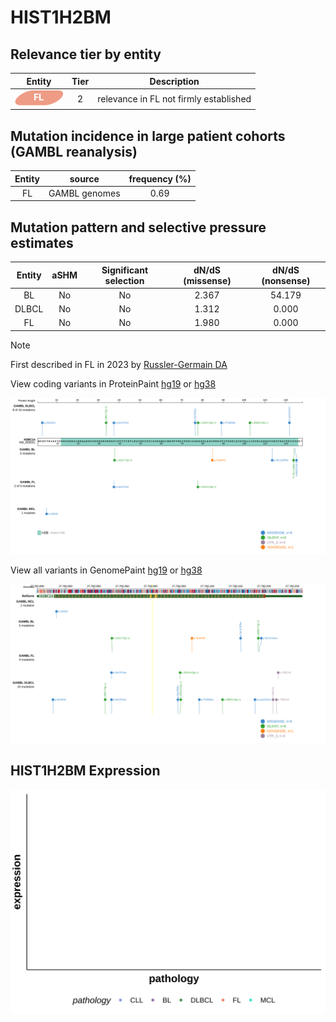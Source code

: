 # HIST1H2BM

## Relevance tier by entity

|Entity|Tier|Description                           |
|:------:|:----:|--------------------------------------|
|![FL](images/icons/FL_tier2.png)    |2   |relevance in FL not firmly established|

## Mutation incidence in large patient cohorts (GAMBL reanalysis)

|Entity|source       |frequency (%)|
|:------:|:-------------:|:-------------:|
|FL    |GAMBL genomes|0.69         |

## Mutation pattern and selective pressure estimates

|Entity|aSHM|Significant selection|dN/dS (missense)|dN/dS (nonsense)|
|:------:|:----:|:---------------------:|:----------------:|:----------------:|
|BL    |No  |No                   |2.367           |54.179          |
|DLBCL |No  |No                   |1.312           | 0.000          |
|FL    |No  |No                   |1.980           | 0.000          |


> [!NOTE]
> First described in FL in 2023 by [Russler-Germain DA](https://pubmed.ncbi.nlm.nih.gov/37493986)


View coding variants in ProteinPaint [hg19](https://morinlab.github.io/LLMPP/GAMBL/HIST1H2BM_protein.html)  or [hg38](https://morinlab.github.io/LLMPP/GAMBL/HIST1H2BM_protein_hg38.html)

![image](images/proteinpaint/HIST1H2BM_NM_003521.svg)

View all variants in GenomePaint [hg19](https://morinlab.github.io/LLMPP/GAMBL/HIST1H2BM.html)  or [hg38](https://morinlab.github.io/LLMPP/GAMBL/HIST1H2BM_hg38.html)

![image](images/proteinpaint/HIST1H2BM.svg)
## HIST1H2BM Expression
![image](images/gene_expression/HIST1H2BM_by_pathology.svg)
<!-- ORIGIN: krysiakRecurrentSomaticMutations2017b -->
<!-- FL: krysiakRecurrentSomaticMutations2017b -->
